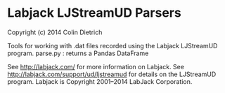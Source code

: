 Labjack LJStreamUD Parsers
==========================
Copyright (c) 2014 Colin Dietrich

Tools for working with .dat files recorded using the Labjack LJStreamUD program.
    parse.py : returns a Pandas DataFrame


See http://labjack.com/ for more information on Labjack.
See http://labjack.com/support/ud/ljstreamud for details on the LJStreamUD program.
Labjack is Copyright 2001–2014 LabJack Corporation.
